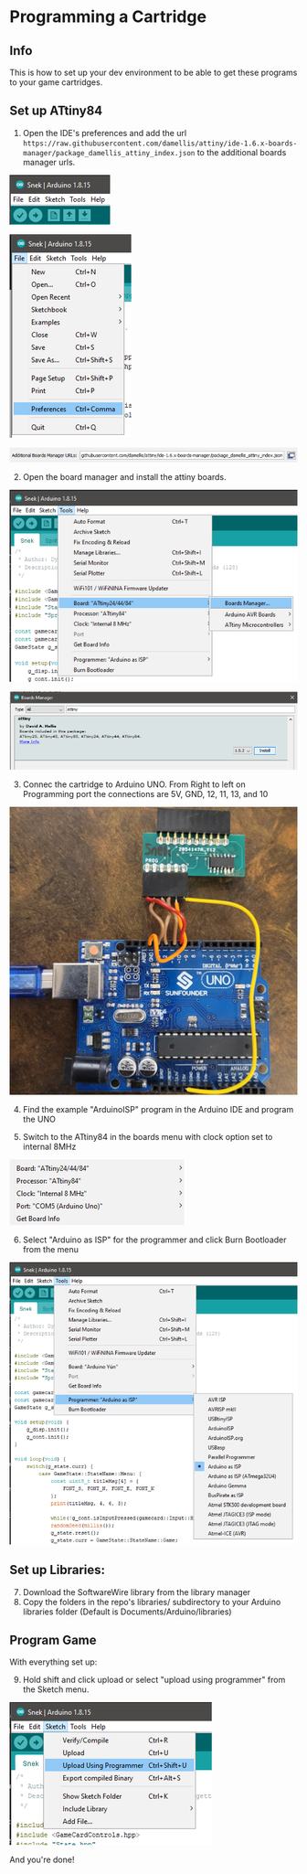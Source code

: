 # Programming a Cartridge

## Info

This is how to set up your dev environment to be able to get these programs to your game cartridges.

## Set up ATtiny84

1) Open the IDE's preferences and add the url `https://raw.githubusercontent.com/damellis/attiny/ide-1.6.x-boards-manager/package_damellis_attiny_index.json` to the additional boards manager urls.

![ard-ide-men](/docs/img/arduino-ide-menu.png)

![ard-ide-pref-sel](/docs/img/arduino-ide-menu-pref-sel.png)

![ard-ide-board-man-url](/docs/img/arduino-ide-board-man-url.png)

2) Open the board manager and install the attiny boards.

![ard-ide-board-man](/docs/img/ard-ide-board-man.png)

![ard-ide-board-man-inst](/docs/img/ard-ide-board-man-inst.png)

3) Connec the cartridge to Arduino UNO. From Right to left on Programming port the connections are 5V, GND, 12, 11, 13, and 10

![prog-wiring-diagram](/docs/img/prog-wiring-diagram.jpg)

4) Find the example "ArduinoISP" program in the Arduino IDE and program the UNO

5) Switch to the ATtiny84 in the boards menu with clock option set to internal 8MHz

![ard-ide-sel-tiny84](/docs/img/ard-ide-sel-tiny84.png)

6) Select "Arduino as ISP" for the programmer and click Burn Bootloader from the menu

![ard-ide-boot-burn](/docs/img/ard-ide-boot-burn.png)

## Set up Libraries:

7) Download the SoftwareWire library from the library manager
8) Copy the folders in the repo's libraries/ subdirectory to your Arduino libraries folder (Default is Documents/Arduino/libraries)

## Program Game

With everything set up:

9) Hold shift and click upload or select "upload using programmer" from the Sketch menu.

![ard-ide-prog-upld](/docs/img/ard-ide-prog-upld.png)

And you're done!
